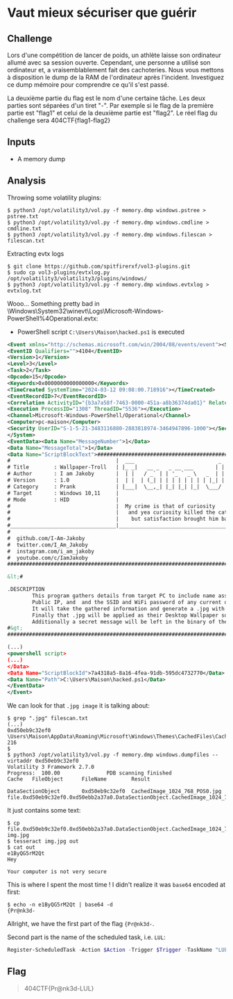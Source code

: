 # Vaut mieux sécuriser que guérir

## Challenge
Lors d'une compétition de lancer de poids, un athlète laisse son ordinateur allumé avec sa session ouverte. Cependant, une personne a utilisé son ordinateur et, a vraisemblablement fait des cachoteries. Nous vous mettons à disposition le dump de la RAM de l'ordinateur après l'incident.
Investiguez ce dump mémoire pour comprendre ce qu'il s'est passé.

La deuxième partie du flag est le nom d'une certaine tâche.
Les deux parties sont séparées d'un tiret "-". Par exemple si le flag de la première partie est "flag1" et celui de la deuxième partie est "flag2". Le réel flag du challenge sera 404CTF{flag1-flag2}

## Inputs
- A memory dump

## Analysis
Throwing some volatility plugins:
```console
$ python3 /opt/volatility3/vol.py -f memory.dmp windows.pstree > pstree.txt
$ python3 /opt/volatility3/vol.py -f memory.dmp windows.cmdline > cmdline.txt
$ python3 /opt/volatility3/vol.py -f memory.dmp windows.filescan > filescan.txt
```

Extracting evtx logs
```console
$ git clone https://github.com/spitfirerxf/vol3-plugins.git
$ sudo cp vol3-plugins/evtxlog.py /opt/volatility3/volatility3/plugins/windows/
$ python3 /opt/volatility3/vol.py -f memory.dmp windows.evtxlog > evtxlog.txt
```

Wooo... Something pretty bad in \Windows\System32\winevt\Logs\Microsoft-Windows-PowerShell%4Operational.evtx:
- PowerShell script `C:\Users\Maison\hacked.ps1` is executed

```xml
<Event xmlns="http://schemas.microsoft.com/win/2004/08/events/event"><System><Provider Name="Microsoft-Windows-PowerShell" Guid="{a0c1853b-5c40-4b15-8766-3cf1c58f985a}"></Provider>
<EventID Qualifiers="">4104</EventID>
<Version>1</Version>
<Level>3</Level>
<Task>2</Task>
<Opcode>15</Opcode>
<Keywords>0x0000000000000000</Keywords>
<TimeCreated SystemTime="2024-03-12 09:08:00.718916"></TimeCreated>
<EventRecordID>7</EventRecordID>
<Correlation ActivityID="{b3a7a58f-7463-0000-451a-a8b36374da01}" RelatedActivityID=""></Correlation>
<Execution ProcessID="1308" ThreadID="5536"></Execution>
<Channel>Microsoft-Windows-PowerShell/Operational</Channel>
<Computer>pc-maison</Computer>
<Security UserID="S-1-5-21-3483116880-2883818974-3464947896-1000"></Security>
</System>
<EventData><Data Name="MessageNumber">1</Data>
<Data Name="MessageTotal">1</Data>
<Data Name="ScriptBlockText">############################################################################################################################################################
#                                  |  ___                           _           _              _             #              ,d88b.d88b                     #
# Title        : Wallpaper-Troll   | |_ _|   __ _   _ __ ___       | |   __ _  | | __   ___   | |__    _   _ #              88888888888                    #
# Author       : I am Jakoby       |  | |   / _` | | '_ ` _ \   _  | |  / _` | | |/ /  / _ \  | '_ \  | | | |#              `Y8888888Y'                    #
# Version      : 1.0               |  | |  | (_| | | | | | | | | |_| | | (_| | |   &lt;  | (_) | | |_) | | |_| |#               `Y888Y'                       #
# Category     : Prank             | |___|  \__,_| |_| |_| |_|  \___/   \__,_| |_|\_\  \___/  |_.__/   \__, |#                 `Y'                         #
# Target       : Windows 10,11     |                                                                   |___/ #           /\/|_      __/\\                  #
# Mode         : HID               |                                                           |\__/,|   (`\ #          /    -\    /-   ~\                 #
#                                  |  My crime is that of curiosity                            |_ _  |.--.) )#          \    = Y =T_ =   /                 #
#                                  |   and yea curiosity killed the cat                        ( T   )     / #   Luther  )==*(`     `) ~ \   Hobo          #                                                      
#                                  |    but satisfaction brought him back                     (((^_(((/(((_/ #          /     \     /     \                #
#__________________________________|_________________________________________________________________________#          |     |     ) ~   (                #
#                                                                                                            #         /       \   /     ~ \               #
#  github.com/I-Am-Jakoby                                                                                    #         \       /   \~     ~/               #
#  twitter.com/I_Am_Jakoby                                                                                   #   /\_/\_/\__  _/_/\_/\__~__/_/\_/\_/\_/\_/\_#
#  instagram.com/i_am_jakoby                                                                                 #  |  |  |  | ) ) |  |  | ((  |  |  |  |  |  |#
#  youtube.com/c/IamJakoby                                                                                   #  |  |  |  |( (  |  |  |  \\ |  |  |  |  |  |#
############################################################################################################################################################

&lt;#

.DESCRIPTION
        This program gathers details from target PC to include name associated with the microsoft account, their latitude and longitude,
        Public IP, and  and the SSID and WiFi password of any current or previously connected to networks.
        It will take the gathered information and generate a .jpg with that information on show
        Finally that .jpg will be applied as their Desktop Wallpaper so they know they were owned
        Additionally a secret message will be left in the binary of the wallpaper image generated and left on their desktop
#&gt;
#############################################################################################################################################

(...)
<powershell script>
(...)
</Data>
<Data Name="ScriptBlockId">7a4318a5-8a16-4fea-91db-595dc4732770</Data>
<Data Name="Path">C:\Users\Maison\hacked.ps1</Data>
</EventData>
</Event>
```

We can look for that `.jpg image` it is talking about:
```console
$ grep ".jpg" filescan.txt
(...)
0xd50eb9c32ef0  \Users\Maison\AppData\Roaming\Microsoft\Windows\Themes\CachedFiles\CachedImage_1024_768_POS0.jpg 216
$
$ python3 /opt/volatility3/vol.py -f memory.dmp windows.dumpfiles --virtaddr 0xd50eb9c32ef0
Volatility 3 Framework 2.7.0
Progress:  100.00               PDB scanning finished
Cache   FileObject      FileName        Result

DataSectionObject       0xd50eb9c32ef0  CachedImage_1024_768_POS0.jpg   file.0xd50eb9c32ef0.0xd50ebb2a37a0.DataSectionObject.CachedImage_1024_768_POS0.jpg.dat
```

It just contains some text:
```console
$ cp file.0xd50eb9c32ef0.0xd50ebb2a37a0.DataSectionObject.CachedImage_1024_768_POS0.jpg.dat img.jpg
$ tesseract img.jpg out
$ cat out
e1ByQG5rM2Qt
Hey

Your computer is not very secure

```

This is where I spent the most time ! I didn't realize it was `base64` encoded at first:
```console
$ echo -n e1ByQG5rM2Qt | base64 -d
{Pr@nk3d-
```

Allright, we have the first part of the flag `{Pr@nk3d-`.

Second part is the name of the scheduled task, i.e. `LUL`:
```powershell
Register-ScheduledTask -Action $Action -Trigger $Trigger -TaskName "LUL"
```

## Flag
> 404CTF{Pr@nk3d-LUL}
